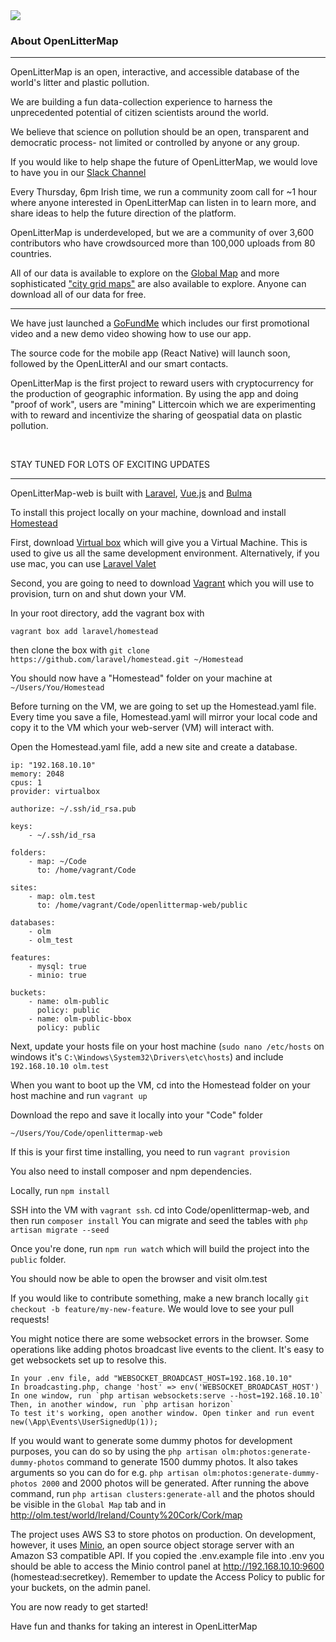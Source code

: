 
<img src="https://openlittermap.com/assets/logo_small.png" />
<h3>About OpenLitterMap</h3>
<hr>
<p>OpenLitterMap is an open, interactive, and accessible database of the world's litter and plastic pollution.</p>
<p>We are building a fun data-collection experience to harness the unprecedented potential of citizen scientists around the world.</p>
<p>We believe that science on pollution should be an open, transparent and democratic process- not limited or controlled by anyone or any group.</p>
<p>If you would like to help shape the future of OpenLitterMap, we would love to have you in our <a href="https://join.slack.com/t/openlittermap/shared_invite/zt-fdctasud-mu~OBQKReRdC9Ai9KgGROw">Slack Channel</a></p>
<p>Every Thursday, 6pm Irish time, we run a community zoom call for ~1 hour where anyone interested in OpenLitterMap can listen in to learn more, and share ideas to help the future direction of the platform.</p>
<p>OpenLitterMap is underdeveloped, but we are a community of over 3,600 contributors who have crowdsourced more than 100,000 uploads from 80 countries.</p>
<p>All of our data is available to explore on the <a href="https://openlittermap.com/global">Global Map</a> and more sophisticated <a href="https://openlittermap.com/world/The%20Netherlands/Zuid-Holland/Wassenaar/map">"city grid maps"</a> are also available to explore. Anyone can download all of our data for free.</p>
<hr>
<p>We have just launched a <a href="https://www.gofundme.com/f/openlittermap-a-revolutionary-app-to-map-litter">GoFundMe</a> which includes our first promotional video and a new demo video showing how to use our app.</p>
<p>The source code for the mobile app (React Native) will launch soon, followed by the OpenLitterAI and our smart contacts.</p>
<p>OpenLitterMap is the first project to reward users with cryptocurrency for the production of geographic information. By using the app and doing "proof of work", users are "mining" Littercoin which we are experimenting with to reward and incentivize the sharing of geospatial data on plastic pollution.</p>
<br>
<p>STAY TUNED FOR LOTS OF EXCITING UPDATES</p>
<hr>
<p>OpenLitterMap-web is built with <a href="https://laravel.com">Laravel</a>, <a href="http://vuejs.org/">Vue.js</a> and <a href="https://bulma.io">Bulma</a></p>
<p>To install this project locally on your machine, download and install <a href="https://laravel.com/docs/5.8/homestead">Homestead</a></p>
<p>First, download <a href="https://www.virtualbox.org/wiki/Downloads">Virtual box</a> which will give you a Virtual Machine. This is used to give us all the same development environment. Alternatively, if you use mac, you can use <a href="https://laravel.com/docs/5.8/valet">Laravel Valet</a></p>
<p>Second, you are going to need to download <a href="https://www.vagrantup.com/downloads.html">Vagrant</a> which you will use to provision, turn on and shut down your VM.</p>
<p>In your root directory, add the vagrant box with</p>  

`vagrant box add laravel/homestead`

then clone the box with `git clone https://github.com/laravel/homestead.git ~/Homestead`

You should now have a "Homestead" folder on your machine at `~/Users/You/Homestead`

<p>Before turning on the VM, we are going to set up the Homestead.yaml file. Every time you save a file, Homestead.yaml will mirror your local code and copy it to the VM which your web-server (VM) will interact with.</p>
<p>Open the Homestead.yaml file, add a new site and create a database.</p>

```
ip: "192.168.10.10"
memory: 2048
cpus: 1
provider: virtualbox

authorize: ~/.ssh/id_rsa.pub

keys:
    - ~/.ssh/id_rsa

folders:
    - map: ~/Code
      to: /home/vagrant/Code

sites:
    - map: olm.test
      to: /home/vagrant/Code/openlittermap-web/public

databases:
    - olm
    - olm_test

features:
    - mysql: true
    - minio: true

buckets:
    - name: olm-public
      policy: public
    - name: olm-public-bbox
      policy: public
```

Next, update your hosts file on your host machine (`sudo nano /etc/hosts` on windows it's `C:\Windows\System32\Drivers\etc\hosts`) and include `192.168.10.10 olm.test`

When you want to boot up the VM, cd into the Homestead folder on your host machine and run `vagrant up`

<p>Download the repo and save it locally into your "Code" folder</p> 

`~/Users/You/Code/openlittermap-web`

If this is your first time installing, you need to run `vagrant provision` 

<p>You also need to install composer and npm dependencies.</p>

Locally, run `npm install`

SSH into the VM with `vagrant ssh`. cd into Code/openlittermap-web, and then run `composer install`
You can migrate and seed the tables with `php artisan migrate --seed`

Once you're done, run `npm run watch` which will build the project into the `public` folder.

You should now be able to open the browser and visit olm.test


If you would like to contribute something, make a new branch locally `git checkout -b feature/my-new-feature`. We would love to see your pull requests!

<p>You might notice there are some websocket errors in the browser. Some operations like adding photos broadcast live events to the client. It's easy to get websockets set up to resolve this.</p>

```
In your .env file, add "WEBSOCKET_BROADCAST_HOST=192.168.10.10"
In broadcasting.php, change 'host' => env('WEBSOCKET_BROADCAST_HOST')
In one window, run `php artisan websockets:serve --host=192.168.10.10`
Then, in another window, run `php artisan horizon`
To test it's working, open another window. Open tinker and run event new(\App\Events\UserSignedUp(1));
```

If you would want to generate some dummy photos for development purposes, you can do so by
using the `php artisan olm:photos:generate-dummy-photos` command to generate 1500 dummy photos. It also takes
arguments so you can do for e.g. `php artisan olm:photos:generate-dummy-photos 2000` and 2000 photos will be generated.
After running the above command, run `php artisan clusters:generate-all` and the photos should be visible in the `Global Map`
tab and in http://olm.test/world/Ireland/County%20Cork/Cork/map

The project uses AWS S3 to store photos on production. On development, however, it uses [Minio](https://laravel.com/docs/8.x/homestead#configuring-minio),
an open source object storage server with an Amazon S3 compatible API. If you copied the .env.example file into .env
you should be able to access the Minio control panel at http://192.168.10.10:9600 (homestead:secretkey).
Remember to update the Access Policy to public for your buckets, on the admin panel.
<p>You are now ready to get started!</p>
<p>Have fun and thanks for taking an interest in OpenLitterMap</p>
